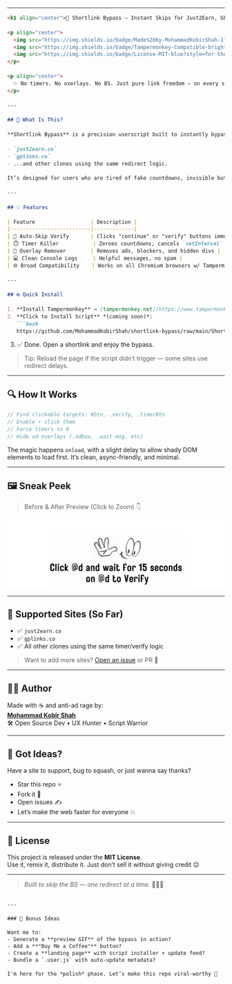 
---

```markdown
<h1 align="center">🚀 Shortlink Bypass – Instant Skips for Just2Earn, GPLinks & More</h1>

<p align="center">
  <img src="https://img.shields.io/badge/Made%20by-MohammadKobirShah-1f425f?style=for-the-badge&logo=github">
  <img src="https://img.shields.io/badge/Tampermonkey-Compatible-brightgreen?style=for-the-badge&logo=googlechrome">
  <img src="https://img.shields.io/badge/License-MIT-blue?style=for-the-badge">
</p>

<p align="center">
  ✨ No timers. No overlays. No BS. Just pure link freedom — on every shady shortlink site you hate.
</p>

---

## 🎯 What Is This?

**Shortlink Bypass** is a precision userscript built to instantly bypass ad-riddled shortlink services like:

- `just2earn.co`
- `gplinks.co`
- ...and other clones using the same redirect logic.

It’s designed for users who are tired of fake countdowns, invisible buttons, and click-bait traps. This script does the work — so you don’t have to.

---

## 💡 Features

| Feature                  | Description |
|--------------------------|-------------|
| 🔄 Auto-Skip Verify       | Clicks "continue" or "verify" buttons immediately |
| ⏱️ Timer Killer           | Zeroes countdowns, cancels `setInterval` traps |
| 🧼 Overlay Remover        | Removes ads, blockers, and hidden divs |
| 💻 Clean Console Logs     | Helpful messages, no spam |
| 🌐 Broad Compatibility    | Works on all Chromium browsers w/ Tampermonkey |

---

## ⚙️ Quick Install

1. **Install Tampermonkey** → [tampermonkey.net](https://www.tampermonkey.net/)  
2. **Click to Install Script** *(coming soon)*:  
   ```bash
   https://github.com/MohammadKobirShah/shortlink-bypass/raw/main/ShortlinkBypass.user.js
   ```
3. ✅ Done. Open a shortlink and enjoy the bypass.

> Tip: Reload the page if the script didn’t trigger — some sites use redirect delays.

---

## 🔍 How It Works

```javascript
// Find clickable targets: #btn, .verify, .timerBtn
// Enable + click them
// Force timers to 0
// Hide ad overlays (.adbox, .wait-msg, etc)
```

The magic happens `onload`, with a slight delay to allow shady DOM elements to load first. It’s clean, async-friendly, and minimal.

---

## 🖼️ Sneak Peek

> Before & After Preview (Click to Zoom) 👇

<p align="center">
  <img src="./screenshot.png" alt="Demo Screenshot" width="600">
</p>

---

## 🧠 Supported Sites (So Far)

- ✅ `just2earn.co`  
- ✅ `gplinks.co`  
- ✅ All other clones using the same timer/verify logic

> Want to add more sites? [Open an issue](https://github.com/MohammadKobirShah/shortlink-bypass/issues) or PR 🔧

---

## 👨‍💻 Author

Made with ☕ and anti-ad rage by:  
**[Mohammad Kobir Shah](https://github.com/MohammadKobirShah)**  
🛠 Open Source Dev • UX Hunter • Script Warrior

---

## 💬 Got Ideas?

Have a site to support, bug to squash, or just wanna say thanks?

- Star this repo ⭐  
- Fork it 🍴  
- Open issues ✍️  
- Let’s make the web faster for everyone 💥

---

## 📜 License

This project is released under the **MIT License**.  
Use it, remix it, distribute it. Just don’t sell it without giving credit 😉

---

> _Built to skip the BS — one redirect at a time._ 🔧🤖🔨
```

---

### 🌟 Bonus Ideas

Want me to:
- Generate a **preview GIF** of the bypass in action?
- Add a **"Buy Me a Coffee"** button?
- Create a **landing page** with script installer + update feed?
- Bundle a `.user.js` with auto-update metadata?

I'm here for the *polish* phase. Let’s make this repo viral-worthy 💯
